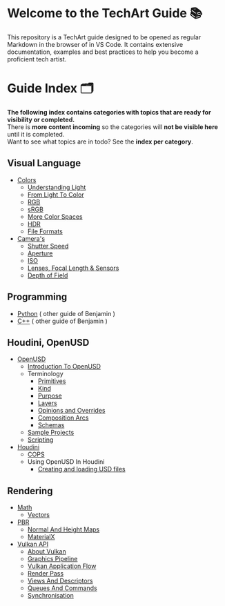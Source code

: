 # Welcome to the TechArt Guide 📚

This repository is a TechArt guide designed to be opened as regular Markdown in the browser of in VS Code. 
It contains extensive documentation, examples and best practices to help you become a proficient tech artist.

# Guide Index 🗂️

**The following index contains categories with topics that are ready for visibility or completed.**  
There is **more content incoming** so the categories will **not be visible here** until it is completed.    
Want to see what topics are in todo? See the **index per category**.

## Visual Language

- [Colors](./guide/color/_index.md)   
  - [Understanding Light](./guide/color/understanding_light.md)   
  - [From Light To Color](./guide/color/from_light_to_color.md)
  - [RGB](./guide/color/rgb.md)
  - [sRGB](./guide/color/srgb.md)
  - [More Color Spaces](./guide/color/more_color_spaces.md)
  - [HDR](./guide/color/hdr.md)
  - [File Formats](./guide/color/file_formats.md)
- [Camera's](./guide/camera/_index.md)   
  - [Shutter Speed](./guide/camera/shutter_speed.md)
  - [Aperture](./guide/camera/aperture.md)
  - [ISO](./guide/camera/iso.md)
  - [Lenses, Focal Length & Sensors](./guide/camera/lenses.md)
  - [Depth of Field](./guide/camera/depth_of_field.md)

## Programming

- [Python](https://github.com/BenjaminYde/Python-Guide) ( other guide of Benjamin )
- [C++](https://github.com/BenjaminYde/CPlusPlus-Guide) ( other guide of Benjamin )

## Houdini, OpenUSD

- [OpenUSD](./guide/usd/_index.md)
  - [Introduction To OpenUSD](./guide/usd/introduction.md)
  - Terminology
    - [Primitives](./guide/usd/terminology/prims.md)
    - [Kind](./guide/usd/terminology/kind.md)
    - [Purpose](./guide/usd/terminology/purpose.md)
    - [Layers](./guide/usd/terminology/layers.md)
    - [Opinions and Overrides](./guide/usd/terminology/opinion_override.md)
    - [Composition Arcs](./guide/usd/terminology/composition_arc.md)
    - [Schemas](./guide/usd/terminology/schemas.md) 
  - [Sample Projects](./guide/usd/sample_projects.md)
  - [Scripting](./guide/usd/scripting.md)
- [Houdini](./guide/houdini/_index.md)
  - [COPS](./guide/houdini/cops.md)
  - Using OpenUSD In Houdini
    - [Creating and loading USD files](./guide/houdini/usd/creating_and_loading.md)

## Rendering

- [Math](./guide/math/_index.md)
  - [Vectors](./guide/math/vectors.md)
- [PBR](./guide/pbr/_index.md)
  - [Normal And Height Maps](./guide/pbr/normal_and_height_maps.md)
  - [MaterialX](./guide/pbr/materialx.md)
- [Vulkan API](./guide/vulkan/_index.md)
  - [About Vulkan](./guide/vulkan/about.md)
  - [Graphics Pipeline](./guide/vulkan/graphics_pipeline.md)
  - [Vulkan Application Flow](./guide/vulkan/vulkan_application_flow.md)
  - [Render Pass](./guide/vulkan/render_pass.md)
  - [Views And Descriptors](./guide/vulkan/descriptors.md)
  - [Queues And Commands](./guide/vulkan/queues_and_commands.md)
  - [Synchronisation](./guide/vulkan/synchronisation.md)